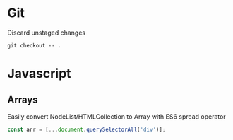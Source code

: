 # Git
Discard unstaged changes
```
git checkout -- .
```

# Javascript

## Arrays
Easily convert NodeList/HTMLCollection to Array with ES6 spread operator
```javascript
const arr = [...document.querySelectorAll('div')];
```
